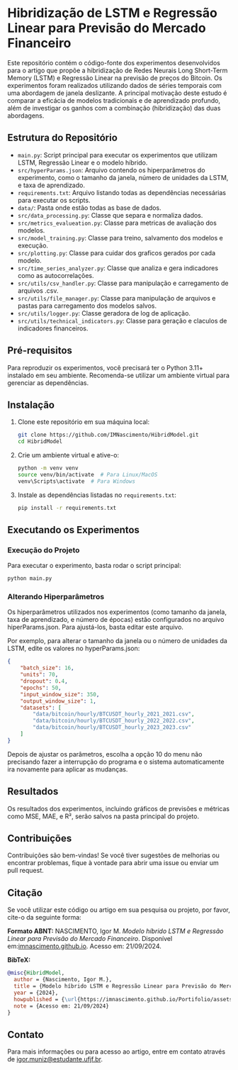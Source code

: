 # Hibridização de LSTM e Regressão Linear para Previsão do Mercado Financeiro

Este repositório contém o código-fonte dos experimentos desenvolvidos para o artigo que propõe a hibridização de Redes Neurais Long Short-Term Memory (LSTM) e Regressão Linear na previsão de preços do Bitcoin. Os experimentos foram realizados utilizando dados de séries temporais com uma abordagem de janela deslizante. A principal motivação deste estudo é comparar a eficácia de modelos tradicionais e de aprendizado profundo, além de investigar os ganhos com a combinação (hibridização) das duas abordagens.

## Estrutura do Repositório

- `main.py`: Script principal para executar os experimentos que utilizam LSTM, Regressão Linear e o modelo híbrido.
- `src/hyperParams.json`: Arquivo contendo os hiperparâmetros do experimento, como o tamanho da janela, número de unidades da LSTM, e taxa de aprendizado.
- `requirements.txt`: Arquivo listando todas as dependências necessárias para executar os scripts.
- `data/`: Pasta onde estão todas as base de dados.
- `src/data_processing.py`: Classe que separa e normaliza dados.
- `src/metrics_evalueation.py`: Classe para metricas de avaliação dos modelos.
- `src/model_training.py`: Classe para treino, salvamento dos modelos e execução.
- `src/plotting.py`: Classe para cuidar dos graficos gerados por cada modelo.
- `src/time_series_analyzer.py`: Classe que analiza e gera indicadores como as autocorrelações.
- `src/utils/csv_handler.py`: Classe para manipulação e carregamento de arquivos .csv.
- `src/utils/file_manager.py`: Classe para manipulação de arquivos e pastas para carregamento dos modelos salvos.
- `src/utils/logger.py`: Classe geradora de log de aplicação.
- `src/utils/technical_indicators.py`: Classe para geração e claculos de indicadores financeiros.

## Pré-requisitos

Para reproduzir os experimentos, você precisará ter o Python 3.11+ instalado em seu ambiente. Recomenda-se utilizar um ambiente virtual para gerenciar as dependências.

## Instalação

1. Clone este repositório em sua máquina local:

    ```bash
    git clone https://github.com/IMNascimento/HibridModel.git
    cd HibridModel
    ```

2. Crie um ambiente virtual e ative-o:

    ```bash
    python -m venv venv
    source venv/bin/activate  # Para Linux/MacOS
    venv\Scripts\activate  # Para Windows
    ```

3. Instale as dependências listadas no `requirements.txt`:

    ```bash
    pip install -r requirements.txt
    ```

## Executando os Experimentos

### Execução do Projeto
Para executar o experimento, basta rodar o script principal:

```bash
python main.py
```

### Alterando Hiperparâmetros
Os hiperparâmetros utilizados nos experimentos (como tamanho da janela, taxa de aprendizado, e número de épocas) estão configurados no arquivo hiperParams.json. Para ajustá-los, basta editar este arquivo.

Por exemplo, para alterar o tamanho da janela ou o número de unidades da LSTM, edite os valores no hyperParams.json:



```json
{
    "batch_size": 16,
    "units": 70,
    "dropout": 0.4,
    "epochs": 50,
    "input_window_size": 350,
    "output_window_size": 1,
    "datasets": [
        "data/bitcoin/hourly/BTCUSDT_hourly_2021_2021.csv",
        "data/bitcoin/hourly/BTCUSDT_hourly_2022_2022.csv",
        "data/bitcoin/hourly/BTCUSDT_hourly_2023_2023.csv"
    ]
}
```
Depois de ajustar os parâmetros, escolha a opção 10 do menu não precisando fazer a interrupção do programa e o sistema automaticamente ira  novamente para aplicar as mudanças.

## Resultados

Os resultados dos experimentos, incluindo gráficos de previsões e métricas como MSE, MAE, e R², serão salvos na pasta principal do projeto.


## Contribuições

Contribuições são bem-vindas! Se você tiver sugestões de melhorias ou encontrar problemas, fique à vontade para abrir uma issue ou enviar um pull request.

##  Citação

Se você utilizar este código ou artigo em sua pesquisa ou projeto, por favor, cite-o da seguinte forma:

**Formato ABNT:**
NASCIMENTO, Igor M. *Modelo híbrido LSTM e Regressão Linear para Previsão do Mercado Financeiro*. Disponível em:[imnascimento.github.io](https://imnascimento.github.io/Portifolio/assets/pdf/artigos/Modelo_h%C3%ADbrido_LSTM_e_Regress%C3%A3o_Linear_para_Previs%C3%A3o_do_Mercado_Financeiro.pdf). Acesso em: 21/09/2024.

**BibTeX:**
```bibtex
@misc{HibridModel,
  author = {Nascimento, Igor M.},
  title = {Modelo híbrido LSTM e Regressão Linear para Previsão do Mercado Financeiro},
  year = {2024},
  howpublished = {\url{https://imnascimento.github.io/Portifolio/assets/pdf/artigos/Modelo_h%C3%ADbrido_LSTM_e_Regress%C3%A3o_Linear_para_Previs%C3%A3o_do_Mercado_Financeiro.pdf}},
  note = {Acesso em: 21/09/2024}
}
```


## Contato

Para mais informações ou para acesso ao artigo, entre em contato através de [igor.muniz@estudante.ufjf.br](mailto:igor.muniz@estudante.ufjf.br).